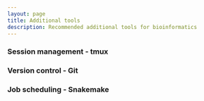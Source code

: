```yaml
---
layout: page
title: Additional tools 
description: Recommended additional tools for bioinformatics 
---
```




### Session management - tmux

### Version control - Git

### Job scheduling - Snakemake
